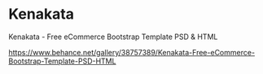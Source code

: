 # Kenakata

Kenakata - Free eCommerce Bootstrap Template PSD &amp; HTML

https://www.behance.net/gallery/38757389/Kenakata-Free-eCommerce-Bootstrap-Template-PSD-HTML
